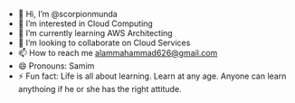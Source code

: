 - 👋 Hi, I’m @scorpionmunda
- 👀 I’m interested in Cloud Computing 
- 🌱 I’m currently learning AWS Architecting 
- 💞️ I’m looking to collaborate on Cloud Services 
- 📫 How to reach me alammahammad626@gmail.com
- 😄 Pronouns: Samim 
- ⚡ Fun fact: Life is all about learning. Learn at any age. Anyone can learn anythoing if he or she has the right attitude. 

<!---
scorpionmunda/scorpionmunda is a ✨ special ✨ repository because its `README.md` (this file) appears on your GitHub profile.
You can click the Preview link to take a look at your changes.
--->
